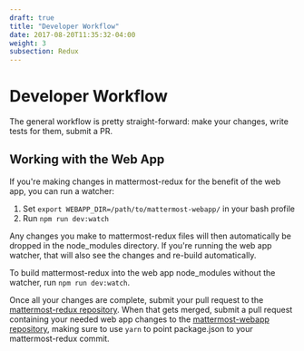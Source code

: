 ```yaml
---
draft: true
title: "Developer Workflow"
date: 2017-08-20T11:35:32-04:00
weight: 3
subsection: Redux
---
```


# Developer Workflow

The general workflow is pretty straight-forward: make your changes, write tests for them, submit a PR.

## Working with the Web App

If you're making changes in mattermost-redux for the benefit of the web app, you can run a watcher:

1. Set `export WEBAPP_DIR=/path/to/mattermost-webapp/` in your bash profile
2. Run `npm run dev:watch`

Any changes you make to mattermost-redux files will then automatically be dropped in the node_modules directory. If you're running the web app watcher, that will also see the changes and re-build automatically.

To build mattermost-redux into the web app node_modules without the watcher, run `npm run dev:watch`.

Once all your changes are complete, submit your pull request to the [mattermost-redux repository](https://github.com/mattermost/mattermost-redux). When that gets merged, submit a pull request containing your needed web app changes to the [mattermost-webapp repository](https://github.com/mattermost/mattermost-webapp), making sure to use `yarn` to point package.json to your mattermost-redux commit.
